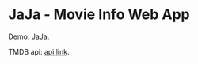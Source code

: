 # JaJa - Movie Info Web App

Demo: [JaJa](https://siqiaoli.github.io/JaJaMovie/).

TMDB api: [api link](https://www.themoviedb.org/documentation/api).
